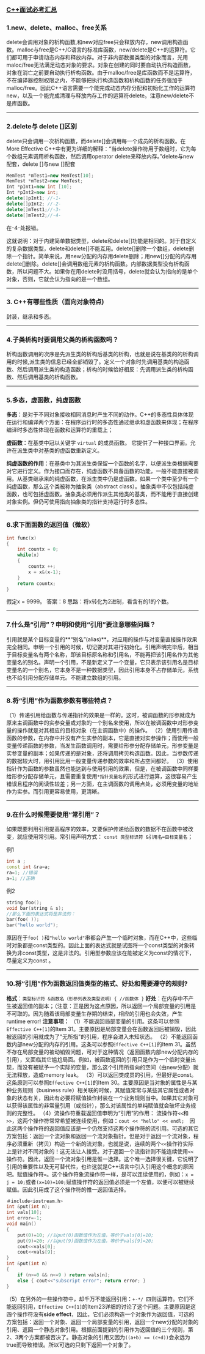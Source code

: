 <link rel="stylesheet" href="../lib/font-awesome-4.7.0/css/font-awesome.min.css">
<link rel="stylesheet" href=../lib/my.css>

<a href="#top"><i class="fa fa-angle-up fa-3x button"></i></a>

### <a id='top' href="../README.md">C++面试必考汇总<i class="fa fa-reply" aria-hidden="true"></i></a>

### 1.new、delete、malloc、free关系
delete会调用对象的析构函数,和new对应free只会释放内存，new调用构造函数。malloc与free是C++/C语言的标准库函数，new/delete是C++的运算符。它们都可用于申请动态内存和释放内存。对于非内部数据类型的对象而言，光用maloc/free无法满足动态对象的要求。对象在创建的同时要自动执行构造函数，对象在消亡之前要自动执行析构函数。由于malloc/free是库函数而不是运算符，不在编译器控制权限之内，不能够把执行构造函数和析构函数的任务强加于malloc/free。因此C++语言需要一个能完成动态内存分配和初始化工作的运算符new，以及一个能完成清理与释放内存工作的运算符delete。注意new/delete不是库函数。

---
### 2.delete与 delete []区别
delete只会调用一次析构函数，而delete[]会调用每一个成员的析构函数。在More Effective C++中有更为详细的解释：“当delete操作符用于数组时，它为每个数组元素调用析构函数，然后调用operator delete来释放内存。”delete与new配套，delete []与new []配套
```C++
MemTest *mTest1=new MemTest[10];
MemTest *mTest2=new MemTest;
Int *pInt1=new int [10];
Int *pInt2=new int;
delete[]pInt1; //-1-
delete[]pInt2; //-2-
delete[]mTest1;//-3-
delete[]mTest2;//-4-
```
在-4-处报错。

这就说明：对于内建简单数据类型，delete和delete[]功能是相同的。对于自定义的复杂数据类型，delete和delete[]不能互用。delete[]删除一个数组，delete删除一个指针。简单来说，用new分配的内存用delete删除；用new[]分配的内存用delete[]删除。delete[]会调用数组元素的析构函数。内部数据类型没有析构函数，所以问题不大。如果你在用delete时没用括号，delete就会认为指向的是单个对象，否则，它就会认为指向的是一个数组。

---
### 3. C++有哪些性质（面向对象特点)
封装，继承和多态。

---
### 4.子类析构时要调用父类的析构函数吗？
析构函数调用的次序是先派生类的析构后基类的析构，也就是说在基类的的析构调用的时候,派生类的信息已经全部销毁了。定义一个对象时先调用基类的构造函数、然后调用派生类的构造函数；析构的时候恰好相反：先调用派生类的析构函数、然后调用基类的析构函数。

---
### 5.多态，虚函数，纯虚函数
**多态**：是对于不同对象接收相同消息时产生不同的动作。C++的多态性具体体现在运行和编译两个方面：在程序运行时的多态性通过继承和虚函数来体现；在程序编译时多态性体现在函数和运算符的重载上；

**虚函数**：在基类中冠以关键字 `virtual` 的成员函数。 它提供了一种接口界面。允许在派生类中对基类的虚函数重新定义。

**纯虚函数的作用**：在基类中为其派生类保留一个函数的名字，以便派生类根据需要对它进行定义。作为接口而存在，纯虚函数不具备函数的功能，一般不能直接被调用。从基类继承来的纯虚函数，在派生类中仍是虚函数。如果一个类中至少有一个纯虚函数，那么这个类被称为抽象类（abstract class）。抽象类中不仅包括纯虚函数，也可包括虚函数。抽象类必须用作派生其他类的基类，而不能用于直接创建对象实例。但仍可使用指向抽象类的指针支持运行时多态性。

---
### 6.求下面函数的返回值（微软）
```C++
int func(x) 
{ 
    int countx = 0; 
    while(x) 
    { 
        countx ++; 
        x = x&(x-1); 
    } 
    return countx; 
}
```
假定x = 9999。 答案：8
思路：将x转化为2进制，看含有的1的个数。

---
### 7.什么是“引用”？申明和使用“引用”要注意哪些问题？
引用就是某个目标变量的**“别名”(alias)**，对应用的操作与对变量直接操作效果完全相同。申明一个引用的时候，切记要对其进行初始化。引用声明完毕后，相当于目标变量名有两个名称，即该目标原名称和引用名，不能再把该引用名作为其他变量名的别名。声明一个引用，不是新定义了一个变量，它只表示该引用名是目标变量名的一个别名，它本身不是一种数据类型，因此引用本身不占存储单元，系统也不给引用分配存储单元。不能建立数组的引用。

---
### 8.将“引用”作为函数参数有哪些特点？
（1）传递引用给函数与传递指针的效果是一样的。这时，被调函数的形参就成为原来主调函数中的实参变量或对象的一个别名来使用，所以在被调函数中对形参变量的操作就是对其相应的目标对象（在主调函数中）的操作。
（2）使用引用传递函数的参数，在内存中并没有产生实参的副本，它是直接对实参操作；而使用一般变量传递函数的参数，当发生函数调用时，需要给形参分配存储单元，形参变量是实参变量的副本；如果传递的是对象，还将调用拷贝构造函数。因此，当参数传递的数据较大时，用引用比用一般变量传递参数的效率和所占空间都好。
（3）使用指针作为函数的参数虽然也能达到与使用引用的效果，但是，在被调函数中同样要给形参分配存储单元，且需要重复使用`*指针变量名`的形式进行运算，这很容易产生错误且程序的阅读性较差；另一方面，在主调函数的调用点处，必须用变量的地址作为实参。而引用更容易使用，更清晰。

---
### 9.在什么时候需要使用“常引用”？
如果既要利用引用提高程序的效率，又要保护传递给函数的数据不在函数中被改变，就应使用常引用。常引用声明方式：
`const 类型标识符 &引用名=目标变量名`；

例1
```C++
int a ;
const int &ra=a;
ra=1; //错误
a=1; //正确
```
例2
```C++
string foo();
void bar(string & s);
//那么下面的表达式将是非法的：
bar(foo( ));
bar("hello world");
```
原因在于`foo( )`和`"hello world"`串都会产生一个临时对象，而在C++中，这些临时对象都是const类型的。因此上面的表达式就是试图将一个const类型的对象转换为非const类型，这是非法的。引用型参数应该在能被定义为const的情况下，尽量定义为const 。

---
### 10.将“引用”作为函数返回值类型的格式、好处和需要遵守的规则?
**格式**：`类型标识符 &函数名（形参列表及类型说明）{ //函数体 }`
**好处**：在内存中不产生被返回值的副本；（注意：正是因为这点原因，所以返回一个局部变量的引用是不可取的。因为随着该局部变量生存期的结束，相应的引用也会失效，产生runtime error! 
**注意事项：**
（1）不能返回局部变量的引用。这条可以参照`Effective C++[1]`的Item 31。主要原因是局部变量会在函数返回后被销毁，因此被返回的引用就成为了"无所指"的引用，程序会进入未知状态。
（2）不能返回函数内部new分配的内存的引用。这条可以参照`Effective C++[1]`的Item 31。虽然不存在局部变量的被动销毁问题，可对于这种情况（返回函数内部new分配内存的引用），又面临其它尴尬局面。例如，被函数返回的引用只是作为一个临时变量出现，而没有被赋予一个实际的变量，那么这个引用所指向的空间（由new分配）就无法释放，造成memory leak。
（3）可以返回类成员的引用，但最好是const。这条原则可以参照`Effective C++[1]`的Item 30。主要原因是当对象的属性是与某种业务规则（business rule）相关联的时候，其赋值常常与某些其它属性或者对象的状态有关，因此有必要将赋值操作封装在一个业务规则当中。如果其它对象可以获得该属性的非常量引用（或指针），那么对该属性的单纯赋值就会破坏业务规则的完整性。
（4）流操作符重载返回值申明为“引用”的作用：
流操作符`<<`和`>>`，这两个操作符常常希望被连续使用，例如：`cout << "hello" << endl;`　因此这两个操作符的返回值应该是一个仍然支持这两个操作符的流引用。可选的其它方案包括：返回一个流对象和返回一个流对象指针。但是对于返回一个流对象，程序必须重新（拷贝）构造一个新的流对象，也就是说，连续的两个`<<`操作符实际上是针对不同对象的！这无法让人接受。对于返回一个流指针则不能连续使用`<<`操作符。因此，返回一个流对象引用是惟一选择。这个唯一选择很关键，它说明了引用的重要性以及无可替代性，也许这就是C++语言中引入引用这个概念的原因吧。赋值操作符`=`。这个操作符象流操作符一样，是可以连续使用的，例如：`x = j = 10;`或者`(x=10)=100;`赋值操作符的返回值必须是一个左值，以便可以被继续赋值。因此引用成了这个操作符的惟一返回值选择。
```C++
＃include<iostream.h>
int &put(int n);
int vals[10];
int error=-1;
void main()
{
    put(0)=10; //以put(0)函数值作为左值，等价于vals[0]=10; 
    put(9)=20; //以put(9)函数值作为左值，等价于vals[9]=20; 
    cout<<vals[0]; 
    cout<<vals[9];
} 
int &put(int n)
{
    if (n>=0 && n<=9 ) return vals[n]; 
    else { cout<<"subscript error"; return error; }
}
```
（5）在另外的一些操作符中，却千万不能返回引用：`+-*/ `四则运算符。它们不能返回引用，`Effective C++[1]`的Item23详细的讨论了这个问题。主要原因是这四个操作符没有**side effect**，因此，它们必须构造一个对象作为返回值，可选的方案包括：返回一个对象、返回一个局部变量的引用，返回一个new分配的对象的引用、返回一个静态对象引用。根据前面提到的引用作为返回值的三个规则，第2、3两个方案都被否决了。静态对象的引用又因为`((a+b) == (c+d))`会永远为true而导致错误。所以可选的只剩下返回一个对象了。